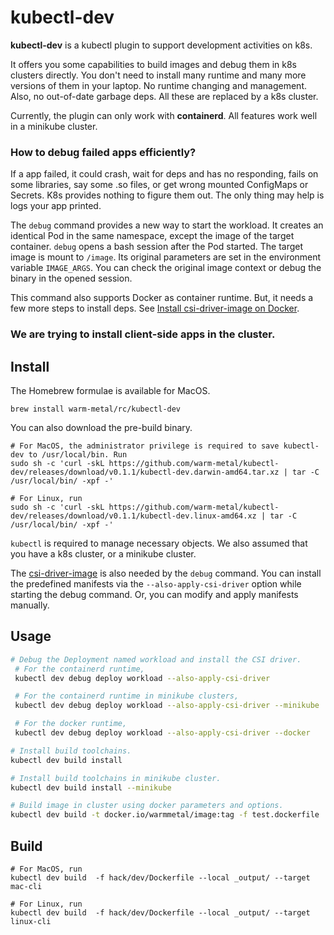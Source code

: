# kubectl-dev

**kubectl-dev** is a kubectl plugin to support development activities on k8s.

It offers you some capabilities to build images and debug them in k8s clusters directly.
You don't need to install many runtime and many more versions of them in your laptop.
No runtime changing and management. Also, no out-of-date garbage deps. All these are replaced by a k8s cluster.

Currently, the plugin can only work with **containerd**. All features work well in a minikube cluster.

### How to debug failed apps efficiently?

If a app failed, it could crash, wait for deps and has no responding, fails on some libraries, 
say some .so files, or get wrong mounted ConfigMaps or Secrets.
K8s provides nothing to figure them out. The only thing may help is logs your app printed.

The `debug` command provides a new way to start the workload. It creates an identical Pod in the same namespace,
except the image of the target container. `debug` opens a bash session after the Pod started. 
The target image is mount to `/image`. Its original parameters are set in the environment variable `IMAGE_ARGS`.
You can check the original image context or debug the binary in the opened session.

 This command also supports Docker as container runtime. But, it needs a few more steps to install deps.
See [Install csi-driver-image on Docker](https://github.com/warm-metal/csi-driver-image#docker).

### We are trying to install client-side apps in the cluster.

## Install

The Homebrew formulae is available for MacOS.

```shell script
brew install warm-metal/rc/kubectl-dev
```

You can also download the pre-build binary.

```shell script
# For MacOS, the administrator privilege is required to save kubectl-dev to /usr/local/bin. Run
sudo sh -c 'curl -skL https://github.com/warm-metal/kubectl-dev/releases/download/v0.1.1/kubectl-dev.darwin-amd64.tar.xz | tar -C /usr/local/bin/ -xpf -'

# For Linux, run
sudo sh -c 'curl -skL https://github.com/warm-metal/kubectl-dev/releases/download/v0.1.1/kubectl-dev.linux-amd64.xz | tar -C /usr/local/bin/ -xpf -'
```

`kubectl` is required to manage necessary objects. We also assumed that you have a k8s cluster, or a minikube cluster.

The [csi-driver-image](https://github.com/warm-metal/csi-driver-image) is also needed by the `debug` command.
You can install the predefined manifests via the `--also-apply-csi-driver` option while starting the debug command.
Or, you can modify and apply manifests manually.  

## Usage

```bash
# Debug the Deployment named workload and install the CSI driver.
 # For the containerd runtime,
 kubectl dev debug deploy workload --also-apply-csi-driver

 # For the containerd runtime in minikube clusters,
 kubectl dev debug deploy workload --also-apply-csi-driver --minikube

 # For the docker runtime,
 kubectl dev debug deploy workload --also-apply-csi-driver --docker

# Install build toolchains.
kubectl dev build install

# Install build toolchains in minikube cluster.
kubectl dev build install --minikube

# Build image in cluster using docker parameters and options.
kubectl dev build -t docker.io/warmmetal/image:tag -f test.dockerfile .
```

## Build
```shell script
# For MacOS, run
kubectl dev build  -f hack/dev/Dockerfile --local _output/ --target mac-cli

# For Linux, run
kubectl dev build  -f hack/dev/Dockerfile --local _output/ --target linux-cli
```
